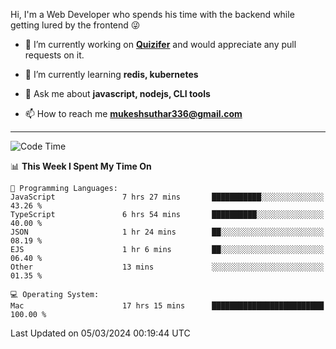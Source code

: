 Hi, I'm a Web Developer who spends his time with the backend while getting lured by the frontend 😜

- 🔭 I’m currently working on **[Quizifer](https://github.com/SutharMukesh/Quizifer/)** and would appreciate any pull requests on it.

- 🌱 I’m currently learning **redis, kubernetes**

- 💬 Ask me about **javascript, nodejs, CLI tools**

- 📫 How to reach me **mukeshsuthar336@gmail.com**

---
<!--START_SECTION:waka-->
![Code Time](http://img.shields.io/badge/Code%20Time-2%2C854%20hrs%2042%20mins-blue)

📊 **This Week I Spent My Time On** 

```text
💬 Programming Languages: 
JavaScript               7 hrs 27 mins       ███████████░░░░░░░░░░░░░░   43.26 % 
TypeScript               6 hrs 54 mins       ██████████░░░░░░░░░░░░░░░   40.00 % 
JSON                     1 hr 24 mins        ██░░░░░░░░░░░░░░░░░░░░░░░   08.19 % 
EJS                      1 hr 6 mins         ██░░░░░░░░░░░░░░░░░░░░░░░   06.40 % 
Other                    13 mins             ░░░░░░░░░░░░░░░░░░░░░░░░░   01.35 % 

💻 Operating System: 
Mac                      17 hrs 15 mins      █████████████████████████   100.00 % 
```


 Last Updated on 05/03/2024 00:19:44 UTC
<!--END_SECTION:waka-->
